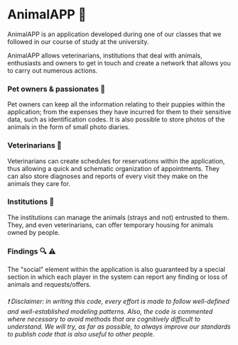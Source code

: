 # AnimalAPP :feet:

AnimalAPP is an application developed during one of our classes that we followed in our course of study at the university. 

AnimalAPP allows veterinarians, institutions that deal with animals, enthusiasts and owners to get in touch and create a network that allows you to carry out numerous actions.

### Pet owners & passionates :standing_person:

Pet owners can keep all the information relating to their puppies within the application; from the expenses they have incurred for them to their sensitive data, such as identification codes. It is also possible to store photos of the animals in the form of small photo diaries. 

### Veterinarians :lab_coat:

Veterinarians can create schedules for reservations within the application, thus allowing a quick and schematic organization of appointments.
They can also store diagnoses and reports of every visit they make on the animals they care for.

### Institutions :hospital:

The institutions can manage the animals (strays and not) entrusted to them.
They, and even veterinarians, can offer temporary housing for animals owned by people.

### Findings :mag: :warning:

The "social" element within the application is also guaranteed by a special section in which each player in the system can report any finding or loss of animals and requests/offers.



###### :exclamation: Disclaimer: in writing this code, every effort is made to follow well-defined and well-established modeling patterns. Also, the code is commented where necessary to avoid methods that are cognitively difficult to understand. We will try, as far as possible, to always improve our standards to publish code that is also useful to other people.
